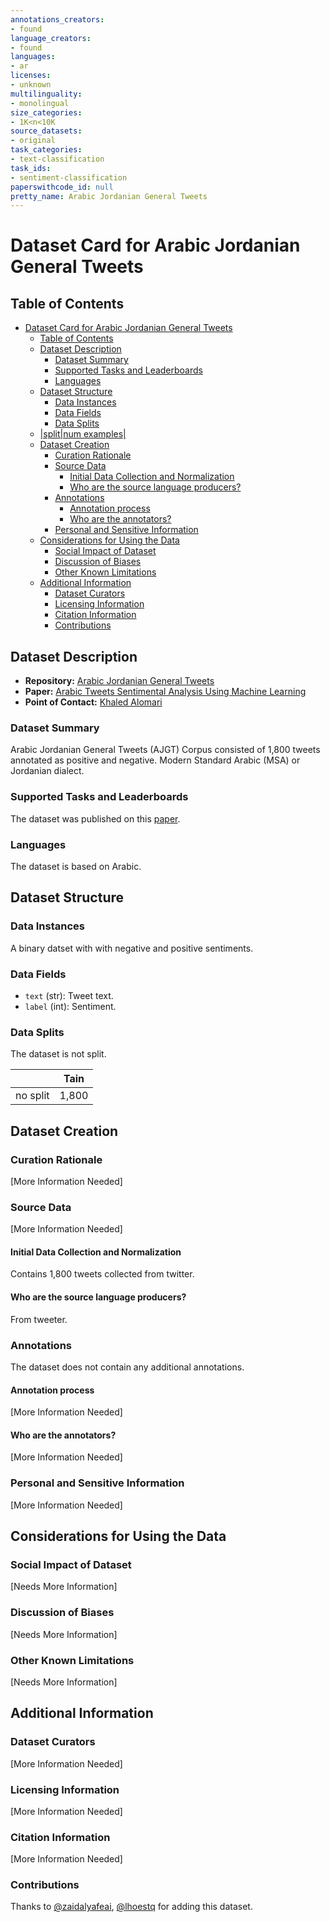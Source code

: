 ```yaml
---
annotations_creators:
- found
language_creators:
- found
languages:
- ar
licenses:
- unknown
multilinguality:
- monolingual
size_categories:
- 1K<n<10K
source_datasets:
- original
task_categories:
- text-classification
task_ids:
- sentiment-classification
paperswithcode_id: null
pretty_name: Arabic Jordanian General Tweets
---
```


# Dataset Card for Arabic Jordanian General Tweets

## Table of Contents
- [Dataset Card for Arabic Jordanian General Tweets](#dataset-card-for-arabic-jordanian-general-tweets)
  - [Table of Contents](#table-of-contents)
  - [Dataset Description](#dataset-description)
    - [Dataset Summary](#dataset-summary)
    - [Supported Tasks and Leaderboards](#supported-tasks-and-leaderboards)
    - [Languages](#languages)
  - [Dataset Structure](#dataset-structure)
    - [Data Instances](#data-instances)
    - [Data Fields](#data-fields)
    - [Data Splits](#data-splits)
  - [|split|num examples|](#splitnum-examples)
  - [Dataset Creation](#dataset-creation)
    - [Curation Rationale](#curation-rationale)
    - [Source Data](#source-data)
      - [Initial Data Collection and Normalization](#initial-data-collection-and-normalization)
      - [Who are the source language producers?](#who-are-the-source-language-producers)
    - [Annotations](#annotations)
      - [Annotation process](#annotation-process)
      - [Who are the annotators?](#who-are-the-annotators)
    - [Personal and Sensitive Information](#personal-and-sensitive-information)
  - [Considerations for Using the Data](#considerations-for-using-the-data)
    - [Social Impact of Dataset](#social-impact-of-dataset)
    - [Discussion of Biases](#discussion-of-biases)
    - [Other Known Limitations](#other-known-limitations)
  - [Additional Information](#additional-information)
    - [Dataset Curators](#dataset-curators)
    - [Licensing Information](#licensing-information)
    - [Citation Information](#citation-information)
    - [Contributions](#contributions)

## Dataset Description

- **Repository:** [Arabic Jordanian General Tweets](https://github.com/komari6/Arabic-twitter-corpus-AJGT)
- **Paper:** [Arabic Tweets Sentimental Analysis Using Machine Learning](https://link.springer.com/chapter/10.1007/978-3-319-60042-0_66)
- **Point of Contact:** [Khaled Alomari](khaled.alomari@adu.ac.ae)

### Dataset Summary

Arabic Jordanian General Tweets (AJGT) Corpus consisted of 1,800 tweets annotated as positive and negative. Modern Standard Arabic (MSA) or Jordanian dialect.

### Supported Tasks and Leaderboards

The dataset was published on this [paper](https://link.springer.com/chapter/10.1007/978-3-319-60042-0_66). 

### Languages

The dataset is based on Arabic.

## Dataset Structure

### Data Instances

A binary datset with with negative and positive sentiments.  

### Data Fields

- `text` (str): Tweet text.
- `label` (int): Sentiment.

### Data Splits

The dataset is not split. 

|           | Tain   | 
|---------- | ------ | 
|no split   | 1,800  | 

## Dataset Creation

### Curation Rationale

[More Information Needed]

### Source Data

[More Information Needed]

#### Initial Data Collection and Normalization

Contains 1,800 tweets collected from twitter. 

#### Who are the source language producers?

From tweeter.  

### Annotations

The dataset does not contain any additional annotations.

#### Annotation process

[More Information Needed]

#### Who are the annotators?

[More Information Needed]

### Personal and Sensitive Information

[More Information Needed]

## Considerations for Using the Data

### Social Impact of Dataset

[Needs More Information]

### Discussion of Biases

[Needs More Information]

### Other Known Limitations

[Needs More Information]

## Additional Information

### Dataset Curators

[More Information Needed]

### Licensing Information

[More Information Needed]

### Citation Information

[More Information Needed]

### Contributions

Thanks to [@zaidalyafeai](https://github.com/zaidalyafeai), [@lhoestq](https://github.com/lhoestq) for adding this dataset.